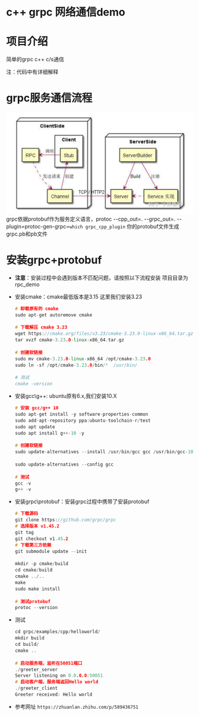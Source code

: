 # c++ grpc 网络通信demo

# 项目介绍
简单的grpc c++ c/s通信

注：代码中有详细解释

# grpc服务通信流程
![通信构造原理图](source.png)
grpc依据protobuf作为服务定义语言，protoc --cpp_out=. --grpc_out=. --plugin=protoc-gen-grpc=`which grpc_cpp_plugin` 你的protobuf文件生成grpc.pb和pb文件

# 安装grpc+protobuf
- **注意**：安装过程中会遇到版本不匹配问题，请按照以下流程安装
项目目录为rpc_demo

- 安装cmake：cmake最低版本是3.15 这里我们安装3.23
    ```c++
    # 卸载原有的 cmake
    sudo apt-get autoremove cmake
    ​
    # 下载解压 cmake 3.23
    wget https://cmake.org/files/v3.23/cmake-3.23.0-linux-x86_64.tar.gz
    tar xvzf cmake-3.23.0-linux-x86_64.tar.gz
    ​
    # 创建软链接
    sudo mv cmake-3.23.0-linux-x86_64 /opt/cmake-3.23.0
    sudo ln -sf /opt/cmake-3.23.0/bin/*  /usr/bin/
    ​
    # 测试
    cmake -version
    ```

- 安装gcc\g++: ubuntu原有6.x,我们安装10.X
    ```c++
    # 安装 gcc/g++ 10
    sudo apt-get install -y software-properties-common
    sudo add-apt-repository ppa:ubuntu-toolchain-r/test
    sudo apt update
    sudo apt install g++-10 -y
    ​
    # 创建软链接
    sudo update-alternatives --install /usr/bin/gcc gcc /usr/bin/gcc-10 60 --slave /usr/bin/g++ g++ /usr/bin/g++-10 

    sudo update-alternatives --config gcc
    ​
    # 测试
    gcc -v
    g++ -v
    ```

- 安装grpc\protobuf：安装grpc过程中携带了安装protobuf
    ```c++
    # 下载源码
    git clone https://github.com/grpc/grpc
    # 选择版本 v1.45.2
    git tag
    git checkout v1.45.2
    # 下载第三方依赖
    git submodule update --init

    mkdir -p cmake/build
    cd cmake/build
    cmake ../..
    make
    sudo make install

    # 测试protobuf
    protoc --version
    ```

- 测试
    ```c++
    cd grpc/examples/cpp/helloworld/
    mkdir build
    cd build/
    cmake ..

    # 启动服务端，监听在50051端口
    ./greeter_server
    Server listening on 0.0.0.0:50051
    # 启动客户端，服务端返回Hello world
    ./greeter_client 
    Greeter received: Hello world
    ```

- 参考网址
  `https://zhuanlan.zhihu.com/p/589436751`
